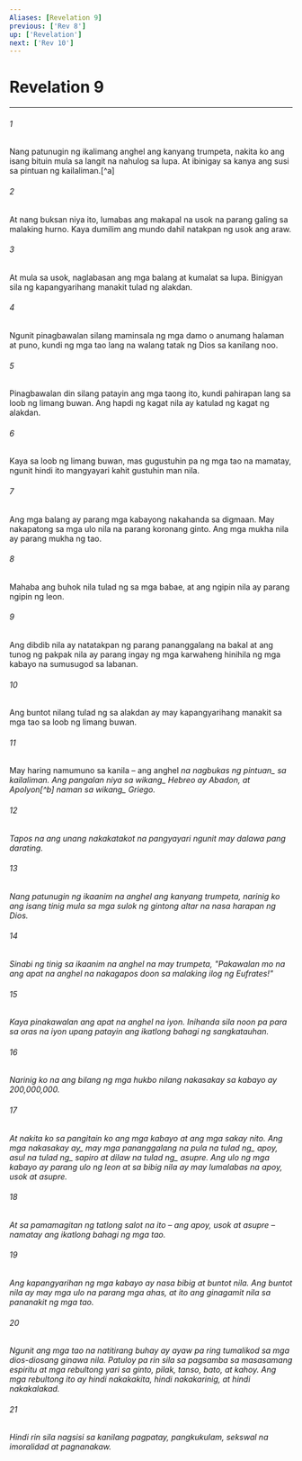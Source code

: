 ```yaml
---
Aliases: [Revelation 9]
previous: ['Rev 8']
up: ['Revelation']
next: ['Rev 10']
---
```

# Revelation 9

***






















###### 1 










Nang patunugin ng ikalimang anghel ang kanyang trumpeta, nakita ko ang isang bituin mula sa langit na nahulog sa lupa. At ibinigay sa kanya ang susi sa pintuan ng kailaliman.[^a] 





















###### 2 










At nang buksan niya ito, lumabas ang makapal na usok na parang galing sa malaking hurno. Kaya dumilim ang mundo dahil natakpan ng usok ang araw. 





















###### 3 










At mula sa usok, naglabasan ang mga balang at kumalat sa lupa. Binigyan sila ng kapangyarihang manakit tulad ng alakdan. 





















###### 4 










Ngunit pinagbawalan silang maminsala ng mga damo o anumang halaman at puno, kundi ng mga tao lang na walang tatak ng Dios sa kanilang noo. 





















###### 5 










Pinagbawalan din silang patayin ang mga taong ito, kundi pahirapan lang sa loob ng limang buwan. Ang hapdi ng kagat nila ay katulad ng kagat ng alakdan. 





















###### 6 










Kaya sa loob ng limang buwan, mas gugustuhin pa ng mga tao na mamatay, ngunit hindi ito mangyayari kahit gustuhin man nila. 





















###### 7 










Ang mga balang ay parang mga kabayong nakahanda sa digmaan. May nakapatong sa mga ulo nila na parang koronang ginto. Ang mga mukha nila ay parang mukha ng tao. 





















###### 8 










Mahaba ang buhok nila tulad ng sa mga babae, at ang ngipin nila ay parang ngipin ng leon. 





















###### 9 










Ang dibdib nila ay natatakpan ng parang pananggalang na bakal at ang tunog ng pakpak nila ay parang ingay ng mga karwaheng hinihila ng mga kabayo na sumusugod sa labanan. 





















###### 10 










Ang buntot nilang tulad ng sa alakdan ay may kapangyarihang manakit sa mga tao sa loob ng limang buwan. 





















###### 11 










May haring namumuno sa kanila – ang anghel <i class="trans-change">na nagbukas ng pintuan_ sa kailaliman. Ang pangalan niya sa <i class="trans-change">wikang_ Hebreo ay Abadon, at Apolyon[^b] naman sa <i class="trans-change">wikang_ Griego. 





















###### 12 










Tapos na ang unang nakakatakot na pangyayari ngunit may dalawa pang darating. 





















###### 13 










Nang patunugin ng ikaanim na anghel ang kanyang trumpeta, narinig ko ang isang tinig mula sa mga sulok ng gintong altar na nasa harapan ng Dios. 





















###### 14 










Sinabi ng tinig sa ikaanim na anghel na may trumpeta, "Pakawalan mo na ang apat na anghel na nakagapos doon sa malaking ilog ng Eufrates!" 





















###### 15 










Kaya pinakawalan ang apat na anghel na iyon. Inihanda sila noon pa para sa oras na iyon upang patayin ang ikatlong bahagi ng sangkatauhan. 





















###### 16 










Narinig ko na ang bilang ng mga hukbo nilang nakasakay sa kabayo ay 200,000,000. 





















###### 17 










At nakita ko sa pangitain ko ang mga kabayo at ang mga sakay nito. <i class="trans-change">Ang mga nakasakay ay_ may mga pananggalang na <i class="trans-change">pula na tulad ng_ apoy, <i class="trans-change">asul na tulad ng_ sapiro at <i class="trans-change">dilaw na tulad ng_ asupre. Ang ulo ng mga kabayo ay parang ulo ng leon at sa bibig nila ay may lumalabas na apoy, usok at asupre. 





















###### 18 










At sa pamamagitan ng tatlong salot na ito – ang apoy, usok at asupre – namatay ang ikatlong bahagi ng mga tao. 





















###### 19 










Ang kapangyarihan ng mga kabayo ay nasa bibig at buntot nila. Ang buntot nila ay may mga ulo na parang mga ahas, at ito ang ginagamit nila sa pananakit ng mga tao. 





















###### 20 










Ngunit ang mga tao na natitirang buhay ay ayaw pa ring tumalikod sa mga dios-diosang ginawa nila. Patuloy pa rin sila sa pagsamba sa masasamang espiritu at mga rebultong yari sa ginto, pilak, tanso, bato, at kahoy. Ang mga rebultong ito ay hindi nakakakita, hindi nakakarinig, at hindi nakakalakad. 





















###### 21 










Hindi rin sila nagsisi sa kanilang pagpatay, pangkukulam, sekswal na imoralidad at pagnanakaw.
